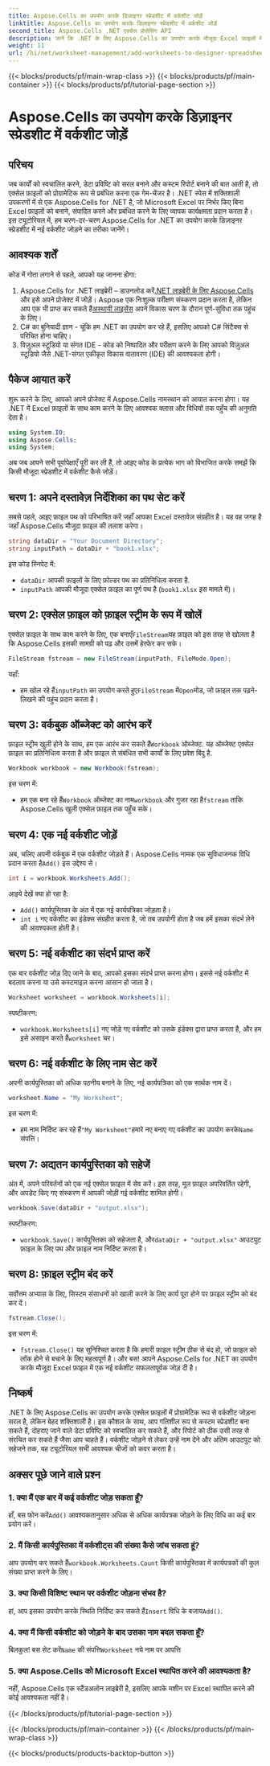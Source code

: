 ```yaml
---
title: Aspose.Cells का उपयोग करके डिज़ाइनर स्प्रेडशीट में वर्कशीट जोड़ें
linktitle: Aspose.Cells का उपयोग करके डिज़ाइनर स्प्रेडशीट में वर्कशीट जोड़ें
second_title: Aspose.Cells .NET एक्सेल प्रोसेसिंग API
description: जानें कि .NET के लिए Aspose.Cells का उपयोग करके मौजूदा Excel फ़ाइलों में नई वर्कशीट कैसे जोड़ें। आपके कोडिंग कार्यों को सरल बनाने के लिए उदाहरणों, FAQ और बहुत कुछ के साथ चरण-दर-चरण मार्गदर्शिका।
weight: 11
url: /hi/net/worksheet-management/add-worksheets-to-designer-spreadsheet/
---
```


{{< blocks/products/pf/main-wrap-class >}}
{{< blocks/products/pf/main-container >}}
{{< blocks/products/pf/tutorial-page-section >}}

# Aspose.Cells का उपयोग करके डिज़ाइनर स्प्रेडशीट में वर्कशीट जोड़ें

## परिचय
जब कार्यों को स्वचालित करने, डेटा प्रविष्टि को सरल बनाने और कस्टम रिपोर्ट बनाने की बात आती है, तो एक्सेल फ़ाइलों को प्रोग्रामेटिक रूप से प्रबंधित करना एक गेम-चेंजर है। .NET स्पेस में शक्तिशाली उपकरणों में से एक Aspose.Cells for .NET है, जो Microsoft Excel पर निर्भर किए बिना Excel फ़ाइलों को बनाने, संपादित करने और प्रबंधित करने के लिए व्यापक कार्यक्षमता प्रदान करता है। इस ट्यूटोरियल में, हम चरण-दर-चरण Aspose.Cells for .NET का उपयोग करके डिज़ाइनर स्प्रेडशीट में नई वर्कशीट जोड़ने का तरीका जानेंगे।
## आवश्यक शर्तें
कोड में गोता लगाने से पहले, आपको यह जानना होगा:
1.  Aspose.Cells for .NET लाइब्रेरी – डाउनलोड करें[.NET लाइब्रेरी के लिए Aspose.Cells](https://releases.aspose.com/cells/net/) और इसे अपने प्रोजेक्ट में जोड़ें। Aspose एक निःशुल्क परीक्षण संस्करण प्रदान करता है, लेकिन आप एक भी प्राप्त कर सकते हैं[अस्थायी लाइसेंस](https://purchase.aspose.com/temporary-license/) अपने विकास चरण के दौरान पूर्ण-सुविधा तक पहुंच के लिए।
2. C# का बुनियादी ज्ञान - चूंकि हम .NET का उपयोग कर रहे हैं, इसलिए आपको C# सिंटैक्स से परिचित होना चाहिए।
3. विज़ुअल स्टूडियो या संगत IDE - कोड को निष्पादित और परीक्षण करने के लिए आपको विज़ुअल स्टूडियो जैसे .NET-संगत एकीकृत विकास वातावरण (IDE) की आवश्यकता होगी।
## पैकेज आयात करें
शुरू करने के लिए, आपको अपने प्रोजेक्ट में Aspose.Cells नामस्थान को आयात करना होगा। यह .NET में Excel फ़ाइलों के साथ काम करने के लिए आवश्यक क्लास और विधियों तक पहुँच की अनुमति देता है।
```csharp
using System.IO;
using Aspose.Cells;
using System;
```
अब जब आपने सभी पूर्वापेक्षाएँ पूरी कर ली हैं, तो आइए कोड के प्रत्येक भाग को विभाजित करके समझें कि किसी मौजूदा स्प्रेडशीट में वर्कशीट कैसे जोड़ें।
## चरण 1: अपने दस्तावेज़ निर्देशिका का पथ सेट करें
सबसे पहले, आइए फ़ाइल पथ को परिभाषित करें जहाँ आपका Excel दस्तावेज़ संग्रहीत है। यह वह जगह है जहाँ Aspose.Cells मौजूदा फ़ाइल की तलाश करेगा।
```csharp
string dataDir = "Your Document Directory";
string inputPath = dataDir + "book1.xlsx";
```
इस कोड स्निपेट में:
- `dataDir` आपकी फ़ाइलों के लिए फ़ोल्डर पथ का प्रतिनिधित्व करता है.
- `inputPath` आपकी मौजूदा एक्सेल फ़ाइल का पूर्ण पथ है (`book1.xlsx` इस मामले में)।
## चरण 2: एक्सेल फ़ाइल को फ़ाइल स्ट्रीम के रूप में खोलें
 एक्सेल फ़ाइल के साथ काम करने के लिए, एक बनाएँ`FileStream`यह फ़ाइल को इस तरह से खोलता है कि Aspose.Cells इसकी सामग्री को पढ़ और उसमें हेरफेर कर सके।
```csharp
FileStream fstream = new FileStream(inputPath, FileMode.Open);
```
यहाँ:
-  हम खोल रहे हैं`inputPath` का उपयोग करते हुए`FileStream` में`Open`मोड, जो फ़ाइल तक पढ़ने-लिखने की पहुंच प्रदान करता है।
## चरण 3: वर्कबुक ऑब्जेक्ट को आरंभ करें
 फ़ाइल स्ट्रीम खुली होने के साथ, हम एक आरंभ कर सकते हैं`Workbook` ऑब्जेक्ट. यह ऑब्जेक्ट एक्सेल फ़ाइल का प्रतिनिधित्व करता है और फ़ाइल से संबंधित सभी कार्यों के लिए प्रवेश बिंदु है.
```csharp
Workbook workbook = new Workbook(fstream);
```
इस चरण में:
-  हम एक बना रहे हैं`Workbook` ऑब्जेक्ट का नाम`workbook` और गुजर रहा है`fstream` ताकि Aspose.Cells खुली एक्सेल फ़ाइल तक पहुँच सके।
## चरण 4: एक नई वर्कशीट जोड़ें
 अब, चलिए अपनी वर्कबुक में एक वर्कशीट जोड़ते हैं। Aspose.Cells नामक एक सुविधाजनक विधि प्रदान करता है`Add()` इस उद्देश्य से।
```csharp
int i = workbook.Worksheets.Add();
```
आइये देखें क्या हो रहा है:
- `Add()` कार्यपुस्तिका के अंत में एक नई कार्यपत्रिका जोड़ता है।
- `int i` नए वर्कशीट का इंडेक्स संग्रहीत करता है, जो तब उपयोगी होता है जब हमें इसका संदर्भ लेने की आवश्यकता होती है।
## चरण 5: नई वर्कशीट का संदर्भ प्राप्त करें
एक बार वर्कशीट जोड़ दिए जाने के बाद, आपको इसका संदर्भ प्राप्त करना होगा। इससे नई वर्कशीट में बदलाव करना या उसे कस्टमाइज़ करना आसान हो जाता है।
```csharp
Worksheet worksheet = workbook.Worksheets[i];
```
स्पष्टीकरण:
- `workbook.Worksheets[i]` नए जोड़े गए वर्कशीट को उसके इंडेक्स द्वारा प्राप्त करता है, और हम इसे असाइन करते हैं`worksheet` चर।
## चरण 6: नई वर्कशीट के लिए नाम सेट करें
अपनी कार्यपुस्तिका को अधिक पठनीय बनाने के लिए, नई कार्यपत्रिका को एक सार्थक नाम दें।
```csharp
worksheet.Name = "My Worksheet";
```
इस चरण में:
-  हम नाम निर्दिष्ट कर रहे हैं`"My Worksheet"`हमारे नए बनाए गए वर्कशीट का उपयोग करके`Name` संपत्ति।
## चरण 7: अद्यतन कार्यपुस्तिका को सहेजें
अंत में, अपने परिवर्तनों को एक नई एक्सेल फ़ाइल में सेव करें। इस तरह, मूल फ़ाइल अपरिवर्तित रहेगी, और अपडेट किए गए संस्करण में आपकी जोड़ी गई वर्कशीट शामिल होगी।
```csharp
workbook.Save(dataDir + "output.xlsx");
```
स्पष्टीकरण:
- `workbook.Save()` कार्यपुस्तिका को सहेजता है, और`dataDir + "output.xlsx"` आउटपुट फ़ाइल के लिए पथ और फ़ाइल नाम निर्दिष्ट करता है।
## चरण 8: फ़ाइल स्ट्रीम बंद करें
सर्वोत्तम अभ्यास के लिए, सिस्टम संसाधनों को खाली करने के लिए कार्य पूरा होने पर फ़ाइल स्ट्रीम को बंद कर दें।
```csharp
fstream.Close();
```
इस चरण में:
- `fstream.Close()` यह सुनिश्चित करता है कि हमारी फ़ाइल स्ट्रीम ठीक से बंद हो, जो फ़ाइल को लॉक होने से बचाने के लिए महत्वपूर्ण है।
और बस! आपने Aspose.Cells for .NET का उपयोग करके मौजूदा Excel फ़ाइल में एक नई वर्कशीट सफलतापूर्वक जोड़ दी है।
## निष्कर्ष
.NET के लिए Aspose.Cells का उपयोग करके एक्सेल फ़ाइलों में प्रोग्रामेटिक रूप से वर्कशीट जोड़ना सरल है, लेकिन बेहद शक्तिशाली है। इस कौशल के साथ, आप गतिशील रूप से कस्टम स्प्रेडशीट बना सकते हैं, दोहराए जाने वाले डेटा प्रविष्टि को स्वचालित कर सकते हैं, और रिपोर्ट को ठीक उसी तरह से संरचित कर सकते हैं जैसा आप चाहते हैं। वर्कशीट जोड़ने से लेकर उन्हें नाम देने और अंतिम आउटपुट को सहेजने तक, यह ट्यूटोरियल सभी आवश्यक चीजों को कवर करता है।
## अक्सर पूछे जाने वाले प्रश्न
### 1. क्या मैं एक बार में कई वर्कशीट जोड़ सकता हूँ?
 हाँ, बस फोन करें`Add()` आवश्यकतानुसार अधिक से अधिक कार्यपत्रक जोड़ने के लिए विधि का कई बार प्रयोग करें।
### 2. मैं किसी कार्यपुस्तिका में वर्कशीट्स की संख्या कैसे जांच सकता हूं?
 आप उपयोग कर सकते हैं`workbook.Worksheets.Count` किसी कार्यपुस्तिका में कार्यपत्रकों की कुल संख्या प्राप्त करने के लिए।
### 3. क्या किसी विशिष्ट स्थान पर वर्कशीट जोड़ना संभव है?
 हां, आप इसका उपयोग करके स्थिति निर्दिष्ट कर सकते हैं`Insert` विधि के बजाय`Add()`.
### 4. क्या मैं किसी वर्कशीट को जोड़ने के बाद उसका नाम बदल सकता हूँ?
 बिलकुल! बस सेट करें`Name` की संपत्ति`Worksheet` नये नाम पर आपत्ति
### 5. क्या Aspose.Cells को Microsoft Excel स्थापित करने की आवश्यकता है?
नहीं, Aspose.Cells एक स्टैंडअलोन लाइब्रेरी है, इसलिए आपके मशीन पर Excel स्थापित करने की कोई आवश्यकता नहीं है।

{{< /blocks/products/pf/tutorial-page-section >}}

{{< /blocks/products/pf/main-container >}}
{{< /blocks/products/pf/main-wrap-class >}}

{{< blocks/products/products-backtop-button >}}
